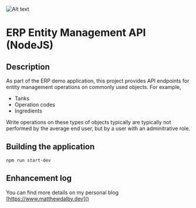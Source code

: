 ![Alt text](images/erp-core-node.png)

# ERP Entity Management API (NodeJS)

## Description
As part of the ERP demo application, this project provides API endpoints for entity management operations on commonly used objects. For example, 

* Tanks
* Operation codes 
* Ingredients

Write operations on these types of objects typically are typically not performed by the average end user, but by a user with an adminitrative role.

## Building the application
`npm run start-dev`

## Enhancement log

You can find more details on my personal blog [https://www.matthewdalby.dev]()